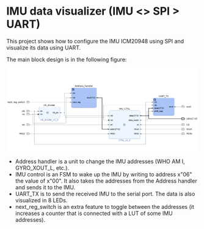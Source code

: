 # IMU data visualizer (IMU <> SPI > UART)	

This project shows how to configure the IMU ICM20948 using SPI and visualize its data using UART.

The main block design is in the following figure:

![image info](./images/overall.png)

- Address handler is a unit to change the IMU addresses (WHO AM I, GYRO_XOUT_L, etc.).
- IMU control is an FSM to wake up the IMU by writing to address x"06" the value of x"00". It also takes the addresses from the Address handler and sends it to the IMU.
- UART_TX is to send the received IMU to the serial port. The data is also visualized in 8 LEDs.
- next_reg_switch is an extra feature to toggle between the addresses (it increases a counter that is connected with a LUT of some IMU addresses). 
